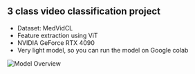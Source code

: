 ## 3 class video classification project

* Dataset: MedVidCL
* Feature extraction using ViT
* NVIDIA GeForce RTX 4090
* Very light model, so you can run the model on Google colab

![Model Overview](https://github.com/user-attachments/assets/42189d52-9445-4d39-b177-f02756d7c4d3)
